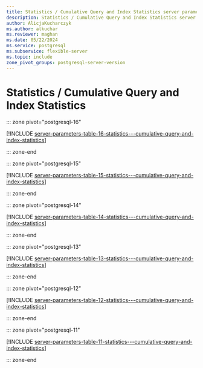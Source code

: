 ```yaml
---
title: Statistics / Cumulative Query and Index Statistics server parameters
description: Statistics / Cumulative Query and Index Statistics server parameters for Azure Database for PostgreSQL - Flexible Server.
author: AlicjaKucharczyk
ms.author: alkuchar
ms.reviewer: maghan
ms.date: 05/22/2024
ms.service: postgresql
ms.subservice: flexible-server
ms.topic: include
zone_pivot_groups: postgresql-server-version
---
```

# Statistics / Cumulative Query and Index Statistics


::: zone pivot="postgresql-16"

[!INCLUDE [server-parameters-table-16-statistics---cumulative-query-and-index-statistics](./includes/server-parameters-table-16-statistics---cumulative-query-and-index-statistics.md)]

::: zone-end


::: zone pivot="postgresql-15"

[!INCLUDE [server-parameters-table-15-statistics---cumulative-query-and-index-statistics](./includes/server-parameters-table-15-statistics---cumulative-query-and-index-statistics.md)]

::: zone-end


::: zone pivot="postgresql-14"

[!INCLUDE [server-parameters-table-14-statistics---cumulative-query-and-index-statistics](./includes/server-parameters-table-14-statistics---cumulative-query-and-index-statistics.md)]

::: zone-end


::: zone pivot="postgresql-13"

[!INCLUDE [server-parameters-table-13-statistics---cumulative-query-and-index-statistics](./includes/server-parameters-table-13-statistics---cumulative-query-and-index-statistics.md)]

::: zone-end


::: zone pivot="postgresql-12"

[!INCLUDE [server-parameters-table-12-statistics---cumulative-query-and-index-statistics](./includes/server-parameters-table-12-statistics---cumulative-query-and-index-statistics.md)]

::: zone-end


::: zone pivot="postgresql-11"

[!INCLUDE [server-parameters-table-11-statistics---cumulative-query-and-index-statistics](./includes/server-parameters-table-11-statistics---cumulative-query-and-index-statistics.md)]

::: zone-end



